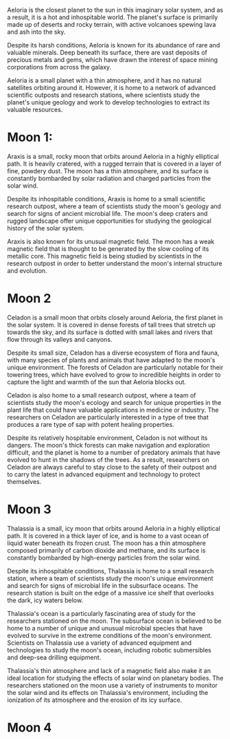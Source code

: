 Aeloria is the closest planet to the sun in this imaginary solar system, and as a result, it is a hot and inhospitable world. The planet's surface is primarily made up of deserts and rocky terrain, with active volcanoes spewing lava and ash into the sky.

Despite its harsh conditions, Aeloria is known for its abundance of rare and valuable minerals. Deep beneath its surface, there are vast deposits of precious metals and gems, which have drawn the interest of space mining corporations from across the galaxy.

Aeloria is a small planet with a thin atmosphere, and it has no natural satellites orbiting around it. However, it is home to a network of advanced scientific outposts and research stations, where scientists study the planet's unique geology and work to develop technologies to extract its valuable resources.

# Moon 1:
Araxis is a small, rocky moon that orbits around Aeloria in a highly elliptical path. It is heavily cratered, with a rugged terrain that is covered in a layer of fine, powdery dust. The moon has a thin atmosphere, and its surface is constantly bombarded by solar radiation and charged particles from the solar wind.

Despite its inhospitable conditions, Araxis is home to a small scientific research outpost, where a team of scientists study the moon's geology and search for signs of ancient microbial life. The moon's deep craters and rugged landscape offer unique opportunities for studying the geological history of the solar system.

Araxis is also known for its unusual magnetic field. The moon has a weak magnetic field that is thought to be generated by the slow cooling of its metallic core. This magnetic field is being studied by scientists in the research outpost in order to better understand the moon's internal structure and evolution.

# Moon 2
Celadon is a small moon that orbits closely around Aeloria, the first planet in the solar system. It is covered in dense forests of tall trees that stretch up towards the sky, and its surface is dotted with small lakes and rivers that flow through its valleys and canyons.

Despite its small size, Celadon has a diverse ecosystem of flora and fauna, with many species of plants and animals that have adapted to the moon's unique environment. The forests of Celadon are particularly notable for their towering trees, which have evolved to grow to incredible heights in order to capture the light and warmth of the sun that Aeloria blocks out.

Celadon is also home to a small research outpost, where a team of scientists study the moon's ecology and search for unique properties in the plant life that could have valuable applications in medicine or industry. The researchers on Celadon are particularly interested in a type of tree that produces a rare type of sap with potent healing properties.

Despite its relatively hospitable environment, Celadon is not without its dangers. The moon's thick forests can make navigation and exploration difficult, and the planet is home to a number of predatory animals that have evolved to hunt in the shadows of the trees. As a result, researchers on Celadon are always careful to stay close to the safety of their outpost and to carry the latest in advanced equipment and technology to protect themselves.

# Moon 3
Thalassia is a small, icy moon that orbits around Aeloria in a highly elliptical path. It is covered in a thick layer of ice, and is home to a vast ocean of liquid water beneath its frozen crust. The moon has a thin atmosphere composed primarily of carbon dioxide and methane, and its surface is constantly bombarded by high-energy particles from the solar wind.

Despite its inhospitable conditions, Thalassia is home to a small research station, where a team of scientists study the moon's unique environment and search for signs of microbial life in the subsurface oceans. The research station is built on the edge of a massive ice shelf that overlooks the dark, icy waters below.

Thalassia's ocean is a particularly fascinating area of study for the researchers stationed on the moon. The subsurface ocean is believed to be home to a number of unique and unusual microbial species that have evolved to survive in the extreme conditions of the moon's environment. Scientists on Thalassia use a variety of advanced equipment and technologies to study the moon's ocean, including robotic submersibles and deep-sea drilling equipment.

Thalassia's thin atmosphere and lack of a magnetic field also make it an ideal location for studying the effects of solar wind on planetary bodies. The researchers stationed on the moon use a variety of instruments to monitor the solar wind and its effects on Thalassia's environment, including the ionization of its atmosphere and the erosion of its icy surface.

# Moon 4
